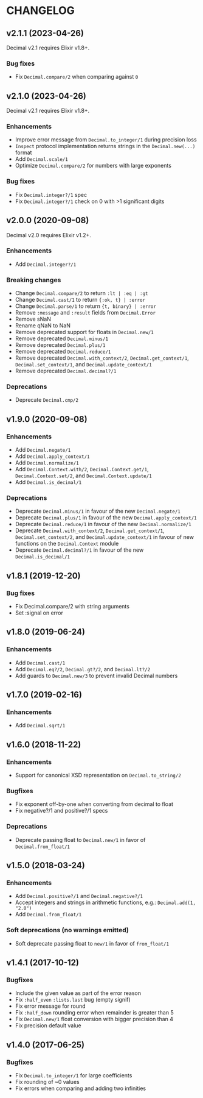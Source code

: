 # CHANGELOG

## v2.1.1 (2023-04-26)

Decimal v2.1 requires Elixir v1.8+.

### Bug fixes

* Fix `Decimal.compare/2` when comparing against `0`

## v2.1.0 (2023-04-26)

Decimal v2.1 requires Elixir v1.8+.

### Enhancements

* Improve error message from `Decimal.to_integer/1` during precision loss
* `Inspect` protocol implementation returns strings in the `Decimal.new(...)` format
* Add `Decimal.scale/1`
* Optimize `Decimal.compare/2` for numbers with large exponents

### Bug fixes

* Fix `Decimal.integer?/1` spec
* Fix `Decimal.integer?/1` check on 0 with >1 significant digits

## v2.0.0 (2020-09-08)

Decimal v2.0 requires Elixir v1.2+.

### Enhancements

* Add `Decimal.integer?/1`

### Breaking changes

* Change `Decimal.compare/2` to return `:lt | :eq | :gt`
* Change `Decimal.cast/1` to return `{:ok, t} | :error`
* Change `Decimal.parse/1` to return `{t, binary} | :error`
* Remove `:message` and `:result` fields from `Decimal.Error`
* Remove sNaN
* Rename qNaN to NaN
* Remove deprecated support for floats in `Decimal.new/1`
* Remove deprecated `Decimal.minus/1`
* Remove deprecated `Decimal.plus/1`
* Remove deprecated `Decimal.reduce/1`
* Remove deprecated `Decimal.with_context/2`, `Decimal.get_context/1`, `Decimal.set_context/1`,
  and `Decimal.update_context/1`
* Remove deprecated `Decimal.decimal?/1`

### Deprecations

* Deprecate `Decimal.cmp/2`

## v1.9.0 (2020-09-08)

### Enhancements

* Add `Decimal.negate/1`
* Add `Decimal.apply_context/1`
* Add `Decimal.normalize/1`
* Add `Decimal.Context.with/2`, `Decimal.Context.get/1`, `Decimal.Context.set/2`,
  and `Decimal.Context.update/1`
* Add `Decimal.is_decimal/1`

### Deprecations

* Deprecate `Decimal.minus/1` in favour of the new `Decimal.negate/1`
* Deprecate `Decimal.plus/1` in favour of the new `Decimal.apply_context/1`
* Deprecate `Decimal.reduce/1` in favour of the new `Decimal.normalize/1`
* Deprecate `Decimal.with_context/2`, `Decimal.get_context/1`, `Decimal.set_context/2`,
  and `Decimal.update_context/1` in favour of new functions on the `Decimal.Context` module
* Deprecate `Decimal.decimal?/1` in favour of the new `Decimal.is_decimal/1`

## v1.8.1 (2019-12-20)

### Bug fixes

* Fix Decimal.compare/2 with string arguments
* Set :signal on error

## v1.8.0 (2019-06-24)

### Enhancements

* Add `Decimal.cast/1`
* Add `Decimal.eq?/2`, `Decimal.gt?/2`, and `Decimal.lt?/2`
* Add guards to `Decimal.new/3` to prevent invalid Decimal numbers

## v1.7.0 (2019-02-16)

### Enhancements

* Add `Decimal.sqrt/1`

## v1.6.0 (2018-11-22)

### Enhancements

* Support for canonical XSD representation on `Decimal.to_string/2`

### Bugfixes

* Fix exponent off-by-one when converting from decimal to float
* Fix negative?/1 and positive?/1 specs

### Deprecations

* Deprecate passing float to `Decimal.new/1` in favor of `Decimal.from_float/1`

## v1.5.0 (2018-03-24)

### Enhancements

* Add `Decimal.positive?/1` and `Decimal.negative?/1`
* Accept integers and strings in arithmetic functions, e.g.: `Decimal.add(1, "2.0")`
* Add `Decimal.from_float/1`

### Soft deprecations (no warnings emitted)

* Soft deprecate passing float to `new/1` in favor of `from_float/1`

## v1.4.1 (2017-10-12)

### Bugfixes

* Include the given value as part of the error reason
* Fix `:half_even` `:lists.last` bug (empty signif)
* Fix error message for round
* Fix `:half_down` rounding error when remainder is greater than 5
* Fix `Decimal.new/1` float conversion with bigger precision than 4
* Fix precision default value

## v1.4.0 (2017-06-25)

### Bugfixes

* Fix `Decimal.to_integer/1` for large coefficients
* Fix rounding of ~0 values
* Fix errors when comparing and adding two infinities
